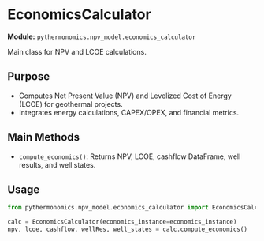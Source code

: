# EconomicsCalculator

**Module:** `pythermonomics.npv_model.economics_calculator`

Main class for NPV and LCOE calculations.

## Purpose

- Computes Net Present Value (NPV) and Levelized Cost of Energy (LCOE) for geothermal projects.
- Integrates energy calculations, CAPEX/OPEX, and financial metrics.

## Main Methods

- `compute_economics()`: Returns NPV, LCOE, cashflow DataFrame, well results, and well states.

## Usage

```python
from pythermonomics.npv_model.economics_calculator import EconomicsCalculator

calc = EconomicsCalculator(economics_instance=economics_instance)
npv, lcoe, cashflow, wellRes, well_states = calc.compute_economics()
```